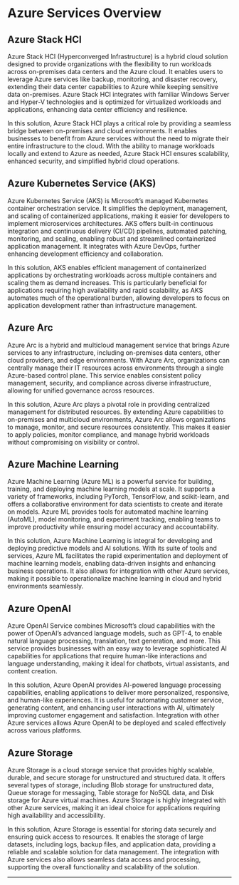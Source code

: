 
# Azure Services Overview

## Azure Stack HCI
Azure Stack HCI (Hyperconverged Infrastructure) is a hybrid cloud solution designed to provide organizations with the flexibility to run workloads across on-premises data centers and the Azure cloud. It enables users to leverage Azure services like backup, monitoring, and disaster recovery, extending their data center capabilities to Azure while keeping sensitive data on-premises. Azure Stack HCI integrates with familiar Windows Server and Hyper-V technologies and is optimized for virtualized workloads and applications, enhancing data center efficiency and resilience.

In this solution, Azure Stack HCI plays a critical role by providing a seamless bridge between on-premises and cloud environments. It enables businesses to benefit from Azure services without the need to migrate their entire infrastructure to the cloud. With the ability to manage workloads locally and extend to Azure as needed, Azure Stack HCI ensures scalability, enhanced security, and simplified hybrid cloud operations.

## Azure Kubernetes Service (AKS)
Azure Kubernetes Service (AKS) is Microsoft’s managed Kubernetes container orchestration service. It simplifies the deployment, management, and scaling of containerized applications, making it easier for developers to implement microservices architectures. AKS offers built-in continuous integration and continuous delivery (CI/CD) pipelines, automated patching, monitoring, and scaling, enabling robust and streamlined containerized application management. It integrates with Azure DevOps, further enhancing development efficiency and collaboration.

In this solution, AKS enables efficient management of containerized applications by orchestrating workloads across multiple containers and scaling them as demand increases. This is particularly beneficial for applications requiring high availability and rapid scalability, as AKS automates much of the operational burden, allowing developers to focus on application development rather than infrastructure management.

## Azure Arc
Azure Arc is a hybrid and multicloud management service that brings Azure services to any infrastructure, including on-premises data centers, other cloud providers, and edge environments. With Azure Arc, organizations can centrally manage their IT resources across environments through a single Azure-based control plane. This service enables consistent policy management, security, and compliance across diverse infrastructure, allowing for unified governance across resources.

In this solution, Azure Arc plays a pivotal role in providing centralized management for distributed resources. By extending Azure capabilities to on-premises and multicloud environments, Azure Arc allows organizations to manage, monitor, and secure resources consistently. This makes it easier to apply policies, monitor compliance, and manage hybrid workloads without compromising on visibility or control.

## Azure Machine Learning
Azure Machine Learning (Azure ML) is a powerful service for building, training, and deploying machine learning models at scale. It supports a variety of frameworks, including PyTorch, TensorFlow, and scikit-learn, and offers a collaborative environment for data scientists to create and iterate on models. Azure ML provides tools for automated machine learning (AutoML), model monitoring, and experiment tracking, enabling teams to improve productivity while ensuring model accuracy and accountability.

In this solution, Azure Machine Learning is integral for developing and deploying predictive models and AI solutions. With its suite of tools and services, Azure ML facilitates the rapid experimentation and deployment of machine learning models, enabling data-driven insights and enhancing business operations. It also allows for integration with other Azure services, making it possible to operationalize machine learning in cloud and hybrid environments seamlessly.

## Azure OpenAI
Azure OpenAI Service combines Microsoft’s cloud capabilities with the power of OpenAI’s advanced language models, such as GPT-4, to enable natural language processing, translation, text generation, and more. This service provides businesses with an easy way to leverage sophisticated AI capabilities for applications that require human-like interactions and language understanding, making it ideal for chatbots, virtual assistants, and content creation.

In this solution, Azure OpenAI provides AI-powered language processing capabilities, enabling applications to deliver more personalized, responsive, and human-like experiences. It is useful for automating customer service, generating content, and enhancing user interactions with AI, ultimately improving customer engagement and satisfaction. Integration with other Azure services allows Azure OpenAI to be deployed and scaled effectively across various platforms.

## Azure Storage
Azure Storage is a cloud storage service that provides highly scalable, durable, and secure storage for unstructured and structured data. It offers several types of storage, including Blob storage for unstructured data, Queue storage for messaging, Table storage for NoSQL data, and Disk storage for Azure virtual machines. Azure Storage is highly integrated with other Azure services, making it an ideal choice for applications requiring high availability and accessibility.

In this solution, Azure Storage is essential for storing data securely and ensuring quick access to resources. It enables the storage of large datasets, including logs, backup files, and application data, providing a reliable and scalable solution for data management. The integration with Azure services also allows seamless data access and processing, supporting the overall functionality and scalability of the solution.

---
 